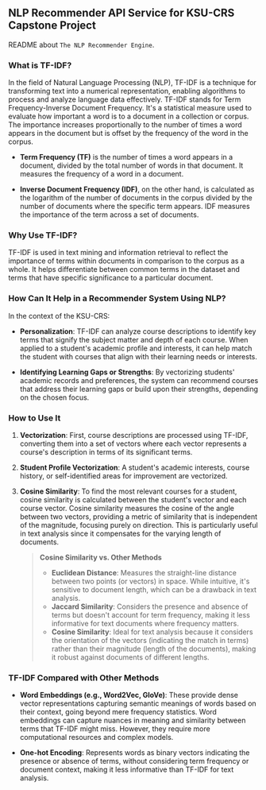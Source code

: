 ## NLP Recommender API Service for KSU-CRS Capstone Project

README about `The NLP Recommender Engine`.

### What is TF-IDF?

In the field of Natural Language Processing (NLP), TF-IDF is a technique for transforming text into a numerical representation, enabling algorithms to process and analyze language data effectively. TF-IDF stands for Term Frequency-Inverse Document Frequency. It's a statistical measure used to evaluate how important a word is to a document in a collection or corpus. The importance increases proportionally to the number of times a word appears in the document but is offset by the frequency of the word in the corpus. 

- **Term Frequency (TF)** is the number of times a word appears in a document, divided by the total number of words in that document. It measures the frequency of a word in a document.

- **Inverse Document Frequency (IDF)**, on the other hand, is calculated as the logarithm of the number of documents in the corpus divided by the number of documents where the specific term appears. IDF measures the importance of the term across a set of documents.

### Why Use TF-IDF?

TF-IDF is used in text mining and information retrieval to reflect the importance of terms within documents in comparison to the corpus as a whole. It helps differentiate between common terms in the dataset and terms that have specific significance to a particular document.

### How Can It Help in a Recommender System Using NLP?

In the context of the KSU-CRS:

- **Personalization**: TF-IDF can analyze course descriptions to identify key terms that signify the subject matter and depth of each course. When applied to a student's academic profile and interests, it can help match the student with courses that align with their learning needs or interests.

- **Identifying Learning Gaps or Strengths**: By vectorizing students' academic records and preferences, the system can recommend courses that address their learning gaps or build upon their strengths, depending on the chosen focus.

### How to Use It

1. **Vectorization**: First, course descriptions are processed using TF-IDF, converting them into a set of vectors where each vector represents a course's description in terms of its significant terms.

2. **Student Profile Vectorization**: A student's academic interests, course history, or self-identified areas for improvement are vectorized.

3. **Cosine Similarity**: To find the most relevant courses for a student, cosine similarity is calculated between the student's vector and each course vector. Cosine similarity measures the cosine of the angle between two vectors, providing a metric of similarity that is independent of the magnitude, focusing purely on direction. This is particularly useful in text analysis since it compensates for the varying length of documents.

    > **Cosine Similarity vs. Other Methods**
    > - **Euclidean Distance**: Measures the straight-line distance between two points (or vectors) in space. While intuitive, it's sensitive to document length, which can be a drawback in text analysis.
    > - **Jaccard Similarity**: Considers the presence and absence of terms but doesn't account for term frequency, making it less informative for text documents where frequency matters.
    > - **Cosine Similarity**: Ideal for text analysis because it considers the orientation of the vectors (indicating the match in terms) rather than their magnitude (length of the documents), making it robust against documents of different lengths.

### TF-IDF Compared with Other Methods

- **Word Embeddings (e.g., Word2Vec, GloVe)**: These provide dense vector representations capturing semantic meanings of words based on their context, going beyond mere frequency statistics. Word embeddings can capture nuances in meaning and similarity between terms that TF-IDF might miss. However, they require more computational resources and complex models.

- **One-hot Encoding**: Represents words as binary vectors indicating the presence or absence of terms, without considering term frequency or document context, making it less informative than TF-IDF for text analysis.

